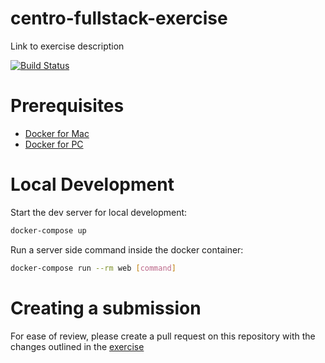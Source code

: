 # centro-fullstack-exercise
Link to exercise description

[![Build Status](https://travis-ci.org/andrewliu-centro/centro-fullstack-exercise.svg?branch=master)](https://travis-ci.org/andrewliu-centro/centro-fullstack-exercise)

# Prerequisites

- [Docker for Mac](https://docs.docker.com/docker-for-mac/install/)
- [Docker for PC](https://docs.docker.com/desktop/windows/install/)  

# Local Development

Start the dev server for local development:
```bash
docker-compose up
```

Run a server side command inside the docker container:

```bash
docker-compose run --rm web [command]
```

# Creating a submission

For ease of review, please create a pull request on this repository with the changes outlined in the [exercise](https://docs.google.com/document/d/1L67fpjSySfx2vvoWpEBsaQE_zKLfBFVDfQPy7WUxzwA/edit)
